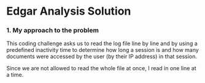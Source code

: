 # Edgar Analysis Solution
### 1. My approach to the problem
This coding challenge asks us to read the log file line by line and by using a
predefined inactivity time to determine how long a session is and how many
documents were accessed by the user (by their IP address) in that session.

Since we are not allowed to read the whole file at once, I read in one line at
a time.
